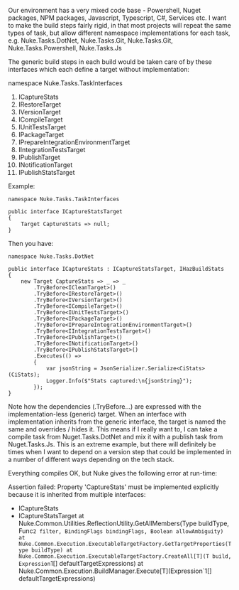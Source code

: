 Our environment has a very mixed code base - Powershell, Nuget packages, NPM packages, Javascript, Typescript, C#, Services etc. 
I want to make the build steps fairly rigid, in that most projects will repeat the same types of task, but allow different namespace
implementations for each task, e.g. Nuke.Tasks.DotNet, Nuke.Tasks.Git, Nuke.Tasks.Git, Nuke.Tasks.Powershell, Nuke.Tasks.Js

The generic build steps in each build would be taken care of by these interfaces which each define a target without implementation:

namespace Nuke.Tasks.TaskInterfaces

1.  ICaptureStats
2.  IRestoreTarget
3.  IVersionTarget
4.  ICompileTarget
5.  IUnitTestsTarget
6.  IPackageTarget
7.  IPrepareIntegrationEnvironmentTarget
8.  IIntegrationTestsTarget
9.  IPublishTarget
10. INotificationTarget
11. IPublishStatsTarget

Example:

    namespace Nuke.Tasks.TaskInterfaces
    
    public interface ICaptureStatsTarget
    {
        Target CaptureStats => null;
    }

Then you have:

    namespace Nuke.Tasks.DotNet
    
    public interface ICaptureStats : ICaptureStatsTarget, IHazBuildStats
    {
        new Target CaptureStats => _ => _
            .TryBefore<ICleanTarget>()
            .TryBefore<IRestoreTarget>()
            .TryBefore<IVersionTarget>()
            .TryBefore<ICompileTarget>()
            .TryBefore<IUnitTestsTarget>()
            .TryBefore<IPackageTarget>()
            .TryBefore<IPrepareIntegrationEnvironmentTarget>()
            .TryBefore<IIntegrationTestsTarget>()
            .TryBefore<IPublishTarget>()
            .TryBefore<INotificationTarget>()
            .TryBefore<IPublishStatsTarget>()
            .Executes(() =>
            {
                var jsonString = JsonSerializer.Serialize<CiStats>(CiStats);
                Logger.Info($"Stats captured:\n{jsonString}");
            });
    }

Note how the dependencies (.TryBefore...) are expressed with the implementation-less (generic) target. 
When an interface with implementation inherits from the generic interface, the target is named the same and 
overrides / hides it. This means if I really want to, I can take a compile task from Nuget.Tasks.DotNet and mix it with a 
publish task from Nuget.Tasks.Js. This is an extreme example, but there will definitely be times when I want to depend
on a version step that could be implemented in a number of different ways depending on the tech stack.

Everything compiles OK, but Nuke gives the following error at run-time:

Assertion failed: Property 'CaptureStats' must be implemented explicitly because it is inherited from multiple interfaces:
 - ICaptureStats
 - ICaptureStatsTarget
   at Nuke.Common.Utilities.ReflectionUtility.GetAllMembers(Type buildType, Func`2 filter, BindingFlags bindingFlags, Boolean allowAmbiguity)
   at Nuke.Common.Execution.ExecutableTargetFactory.GetTargetProperties(Type buildType)
   at Nuke.Common.Execution.ExecutableTargetFactory.CreateAll[T](T build, Expression`1[] defaultTargetExpressions)
   at Nuke.Common.Execution.BuildManager.Execute[T](Expression`1[] defaultTargetExpressions)